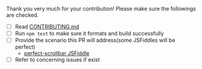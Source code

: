 Thank you very much for your contribution! Please make sure the followings
are checked.

- [ ] Read [CONTRIBUTING.md](../CONTRIBUTING.md)
- [ ] Run `npm test` to make sure it formats and build successfully
- [ ] Provide the scenario this PR will address(some JSFiddles will be perfect)
  - [perfect-scrollbar JSFiddle](https://jsfiddle.net/utatti/dyvL31r6/)
- [ ] Refer to concerning issues if exist
